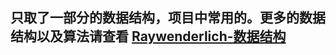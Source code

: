 ## 只取了一部分的数据结构，项目中常用的。更多的数据结构以及算法请查看 [Raywenderlich-数据结构](https://github.com/raywenderlich/swift-algorithm-club)
